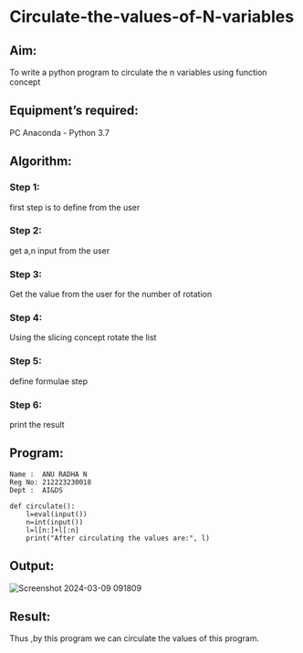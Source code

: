 # Circulate-the-values-of-N-variables
## Aim:
To write a python program to circulate the n variables using function concept
## Equipment’s required:
PC
Anaconda - Python 3.7
## Algorithm: 
### Step 1: 
first step is to define from the user
### Step 2: 
get a,n input from the user
### Step 3: 
Get the value from the user for the number of rotation
### Step 4: 
Using the slicing concept rotate the list

### Step 5: 
define formulae step
### Step 6: 
print the result

## Program:
```
Name :  ANU RADHA N
Reg No: 212223230018
Dept :  AI&DS
```

```
def circulate():
    l=eval(input())
    n=int(input())
    l=l[n:]+l[:n]
    print("After circulating the values are:", l)
```
## Output:


![Screenshot 2024-03-09 091809](https://github.com/ANU23000217/Circulate-the-values-of-N-variables/assets/139117108/21e3a6ed-3326-4659-a035-257389e7d781)


## Result:
Thus ,by this program we can circulate the values of this program.
